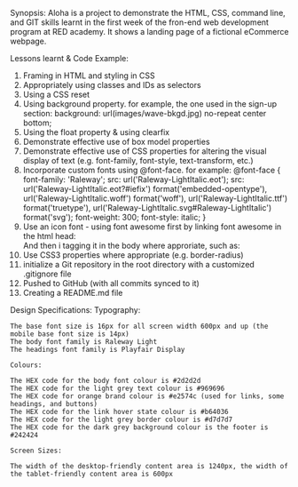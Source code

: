 Synopsis:
	Aloha is a project to demonstrate the HTML, CSS, command line, and GIT skills learnt in the first week of the fron-end web development program at RED academy. It shows a landing page of a fictional eCommerce webpage. 


Lessons learnt & Code Example:

1. Framing in HTML and styling in CSS
2. Appropriately using classes and IDs as selectors
3. Using a CSS reset
4. Using background property. for example, the one used in the sign-up section:
	background: url(images/wave-bkgd.jpg) no-repeat center bottom;
5. Using the float property & using clearfix 
6. Demonstrate effective use of box model properties
7. Demonstrate effective use of CSS properties for altering the visual display of text (e.g. font-family, font-style, text-transform, etc.)
8. Incorporate custom fonts using @font-face. for example:
	@font-face {
		font-family: 'Raleway';
		src: url('Raleway-LightItalic.eot');
		src: url('Raleway-LightItalic.eot?#iefix') format('embedded-opentype'),
			url('Raleway-LightItalic.woff') format('woff'),
			url('Raleway-LightItalic.ttf') format('truetype'),
			url('Raleway-LightItalic.svg#Raleway-LightItalic') format('svg');
		font-weight: 300;
		font-style: italic;
	}
9. Use an icon font - using font awesome
	first by linking font awesome in the html head:
		<link href="https://maxcdn.bootstrapcdn.com/font-awesome/4.6.3/css/font-awesome.min.css" rel="stylesheet" integrity="sha384-T8Gy5hrqNKT+hzMclPo118YTQO6cYprQmhrYwIiQ/3axmI1hQomh7Ud2hPOy8SP1" crossorigin="anonymous">	
	And then i tagging it in the body where approriate, such as:
	<i class="fa fa-pinterest-square" aria-hidden="true"></i>
10. Use CSS3 properties where appropriate (e.g. border-radius)
12. initialize a Git repository in the root directory with a customized .gitignore file
13. Pushed to GitHub (with all commits synced to it)
14. Creating a README.md file


Design Specifications:
	Typography:

	The base font size is 16px for all screen width 600px and up (the mobile base font size is 14px)
	The body font family is Raleway Light
	The headings font family is Playfair Display
	
	Colours:

	The HEX code for the body font colour is #2d2d2d
	The HEX code for the light grey text colour is #969696
	The HEX code for orange brand colour is #e2574c (used for links, some headings, and buttons)
	The HEX code for the link hover state colour is #b64036
	The HEX code for the light grey border colour is #d7d7d7
	The HEX code for the dark grey background colour is the footer is #242424
	
	Screen Sizes:

	The width of the desktop-friendly content area is 1240px, the width of the tablet-friendly content area is 600px


